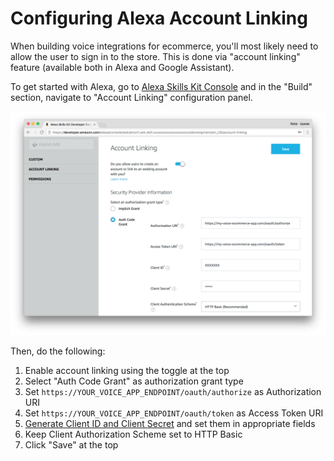 # Configuring Alexa Account Linking

When building voice integrations for ecommerce, you'll most likely need to
allow the user to sign in to the store.
This is done via "account linking" feature (available both in Alexa and
Google Assistant).

To get started with Alexa, go to
[Alexa Skills Kit Console](https://developer.amazon.com) and in the "Build"
section, navigate to "Account Linking" configuration panel.

![Setting up account linking for voice commerce](img/amazon-console-oauth-configuration.png)

Then, do the following:
1. Enable account linking using the toggle at the top
2. Select "Auth Code Grant" as authorization grant type
3. Set `https://YOUR_VOICE_APP_ENDPOINT/oauth/authorize` as Authorization URI
4. Set `https://YOUR_VOICE_APP_ENDPOINT/oauth/token` as Access Token URI
5. [Generate Client ID and Client Secret](https://www.oauth.com/oauth2-servers/client-registration/client-id-secret/) and set them in appropriate fields
6. Keep Client Authorization Scheme set to HTTP Basic
7. Click "Save" at the top
